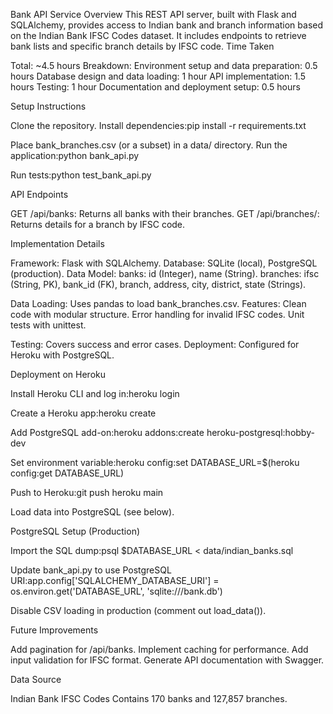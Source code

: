 Bank API Service
Overview
This REST API server, built with Flask and SQLAlchemy, provides access to Indian bank and branch information based on the Indian Bank IFSC Codes dataset. It includes endpoints to retrieve bank lists and specific branch details by IFSC code.
Time Taken

Total: ~4.5 hours
Breakdown:
Environment setup and data preparation: 0.5 hours
Database design and data loading: 1 hour
API implementation: 1.5 hours
Testing: 1 hour
Documentation and deployment setup: 0.5 hours



Setup Instructions

Clone the repository.
Install dependencies:pip install -r requirements.txt


Place bank_branches.csv (or a subset) in a data/ directory.
Run the application:python bank_api.py


Run tests:python test_bank_api.py



API Endpoints

GET /api/banks: Returns all banks with their branches.
GET /api/branches/<ifsc>: Returns details for a branch by IFSC code.

Implementation Details

Framework: Flask with SQLAlchemy.
Database: SQLite (local), PostgreSQL (production).
Data Model:
banks: id (Integer), name (String).
branches: ifsc (String, PK), bank_id (FK), branch, address, city, district, state (Strings).


Data Loading: Uses pandas to load bank_branches.csv.
Features:
Clean code with modular structure.
Error handling for invalid IFSC codes.
Unit tests with unittest.


Testing: Covers success and error cases.
Deployment: Configured for Heroku with PostgreSQL.

Deployment on Heroku

Install Heroku CLI and log in:heroku login


Create a Heroku app:heroku create


Add PostgreSQL add-on:heroku addons:create heroku-postgresql:hobby-dev


Set environment variable:heroku config:set DATABASE_URL=$(heroku config:get DATABASE_URL)


Push to Heroku:git push heroku main


Load data into PostgreSQL (see below).

PostgreSQL Setup (Production)

Import the SQL dump:psql $DATABASE_URL < data/indian_banks.sql


Update bank_api.py to use PostgreSQL URI:app.config['SQLALCHEMY_DATABASE_URI'] = os.environ.get('DATABASE_URL', 'sqlite:///bank.db')


Disable CSV loading in production (comment out load_data()).

Future Improvements

Add pagination for /api/banks.
Implement caching for performance.
Add input validation for IFSC format.
Generate API documentation with Swagger.

Data Source

Indian Bank IFSC Codes
Contains 170 banks and 127,857 branches.
